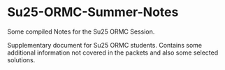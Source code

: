 # Su25-ORMC-Summer-Notes
Some compiled Notes for the Su25 ORMC Session. 

Supplementary document for Su25 ORMC students. Contains some additional information not covered in the packets and also some selected solutions. 
